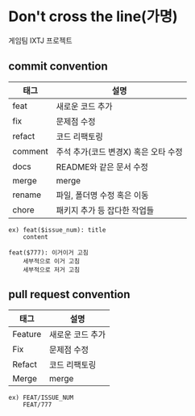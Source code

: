 # Don't cross the line(가명)
게임팀 IXTJ 프로젝트

## commit convention

|태그|설명|
|---|---|
|feat|새로운 코드 추가|
|fix|문제점 수정|
|refact|코드 리팩토링|
|comment|주석 추가(코드 변경X) 혹은 오타 수정|
|docs|README와 같은 문서 수정|
|merge|merge|
|rename|파일, 폴더명 수정 혹은 이동|
|chore|패키지 추가 등 잡다한 작업들|
```
ex) feat($issue_num): title
    content

feat($777): 이거이거 고침
    세부적으로 이거 고침
    세부적으로 저거 고침
```

## pull request convention

|태그|설명|
|---|---|
|Feature|새로운 코드 추가|
|Fix|문제점 수정|
|Refact|코드 리팩토링|
|Merge|merge|


```
ex) FEAT/ISSUE_NUM
    FEAT/777

``` 
